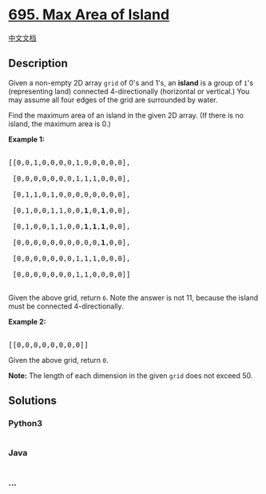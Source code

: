 # [695. Max Area of Island](https://leetcode.com/problems/max-area-of-island)

[中文文档](/solution/0600-0699/0695.Max%20Area%20of%20Island/README.md)

## Description

<p>Given a non-empty 2D array <code>grid</code> of 0&#39;s and 1&#39;s, an <b>island</b> is a group of <code>1</code>&#39;s (representing land) connected 4-directionally (horizontal or vertical.) You may assume all four edges of the grid are surrounded by water.</p>



<p>Find the maximum area of an island in the given 2D array. (If there is no island, the maximum area is 0.)</p>



<p><b>Example 1:</b></p>



<pre>

[[0,0,1,0,0,0,0,1,0,0,0,0,0],

 [0,0,0,0,0,0,0,1,1,1,0,0,0],

 [0,1,1,0,1,0,0,0,0,0,0,0,0],

 [0,1,0,0,1,1,0,0,<b>1</b>,0,<b>1</b>,0,0],

 [0,1,0,0,1,1,0,0,<b>1</b>,<b>1</b>,<b>1</b>,0,0],

 [0,0,0,0,0,0,0,0,0,0,<b>1</b>,0,0],

 [0,0,0,0,0,0,0,1,1,1,0,0,0],

 [0,0,0,0,0,0,0,1,1,0,0,0,0]]

</pre>

Given the above grid, return <code>6</code>. Note the answer is not 11, because the island must be connected 4-directionally.



<p><b>Example 2:</b></p>



<pre>

[[0,0,0,0,0,0,0,0]]</pre>

Given the above grid, return <code>0</code>.



<p><b>Note:</b> The length of each dimension in the given <code>grid</code> does not exceed 50.</p>



## Solutions

<!-- tabs:start -->

### **Python3**

```python

```

### **Java**

```java

```

### **...**

```

```

<!-- tabs:end -->

